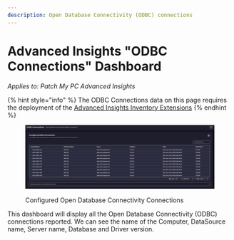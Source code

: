```yaml
---
description: Open Database Connectivity (ODBC) connections
---
```


# Advanced Insights "ODBC Connections" Dashboard

_Applies to: Patch My PC Advanced Insights_

{% hint style="info" %}
The ODBC Connections data on this page requires the deployment of the  [Advanced Insights Inventory Extensions](../../advanced-insights-inventory-extensions/)
{% endhint %}



<figure><img src="/_images/gitbook/image%20%282160%29.png" alt=""><figcaption><p>Configured Open Database Connectivity Connections</p></figcaption></figure>

This dashboard will display all the Open Database Connectivity (ODBC) connections reported.  We can see the name of the Computer, DataSource name, Server name, Database and Driver version.
